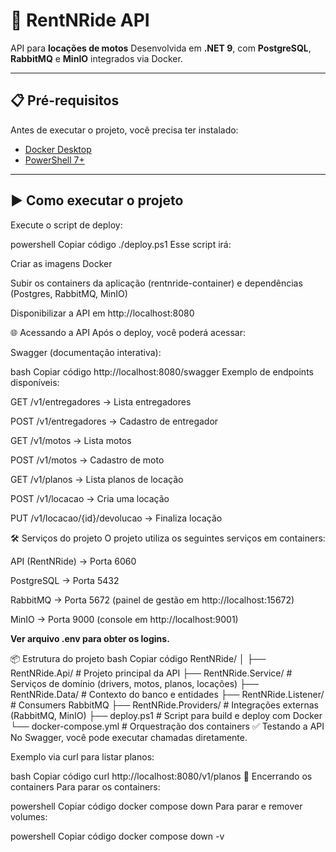 # 🚀 RentNRide API

API para **locações de motos**
Desenvolvida em **.NET 9**, com **PostgreSQL**, **RabbitMQ** e **MinIO** integrados via Docker.

---

## 📋 Pré-requisitos

Antes de executar o projeto, você precisa ter instalado:

- [Docker Desktop](https://www.docker.com/products/docker-desktop)  
- [PowerShell 7+](https://learn.microsoft.com/pt-br/powershell/scripting/install/installing-powershell)  

---

## ▶️ Como executar o projeto
Execute o script de deploy:

powershell
Copiar código
./deploy.ps1
Esse script irá:

Criar as imagens Docker

Subir os containers da aplicação (rentnride-container) e dependências (Postgres, RabbitMQ, MinIO)

Disponibilizar a API em http://localhost:8080

🌐 Acessando a API
Após o deploy, você poderá acessar:

Swagger (documentação interativa):

bash
Copiar código
http://localhost:8080/swagger
Exemplo de endpoints disponíveis:

GET /v1/entregadores → Lista entregadores

POST /v1/entregadores → Cadastro de entregador

GET /v1/motos → Lista motos

POST /v1/motos → Cadastro de moto

GET /v1/planos → Lista planos de locação

POST /v1/locacao → Cria uma locação

PUT /v1/locacao/{id}/devolucao → Finaliza locação

🛠️ Serviços do projeto
O projeto utiliza os seguintes serviços em containers:

API (RentNRide) → Porta 6060

PostgreSQL → Porta 5432

RabbitMQ → Porta 5672 (painel de gestão em http://localhost:15672)

MinIO → Porta 9000 (console em http://localhost:9001)

**Ver arquivo .env para obter os logins.**

📦 Estrutura do projeto
bash
Copiar código
RentNRide/
│
├── RentNRide.Api/              # Projeto principal da API
├── RentNRide.Service/          # Serviços de domínio (drivers, motos, planos, locações)
├── RentNRide.Data/             # Contexto do banco e entidades
├── RentNRide.Listener/         # Consumers RabbitMQ
├── RentNRide.Providers/        # Integrações externas (RabbitMQ, MinIO)
├── deploy.ps1                  # Script para build e deploy com Docker
└── docker-compose.yml          # Orquestração dos containers
✅ Testando a API
No Swagger, você pode executar chamadas diretamente.

Exemplo via curl para listar planos:

bash
Copiar código
curl http://localhost:8080/v1/planos
🧹 Encerrando os containers
Para parar os containers:

powershell
Copiar código
docker compose down
Para parar e remover volumes:

powershell
Copiar código
docker compose down -v
